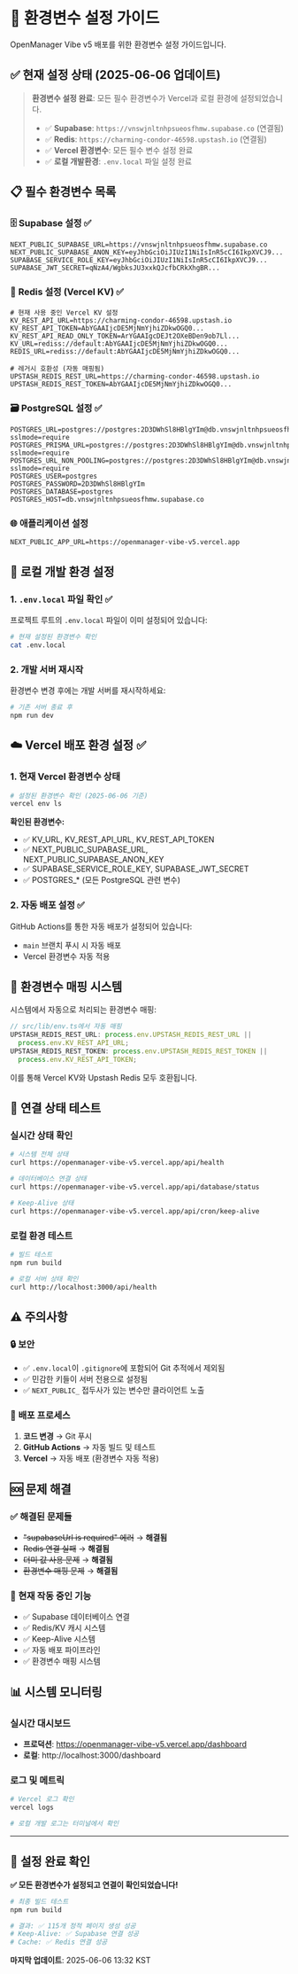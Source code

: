 # 🔧 환경변수 설정 가이드

OpenManager Vibe v5 배포를 위한 환경변수 설정 가이드입니다.

## ✅ **현재 설정 상태 (2025-06-06 업데이트)**

> **환경변수 설정 완료**: 모든 필수 환경변수가 Vercel과 로컬 환경에 설정되었습니다.
>
> - ✅ **Supabase**: `https://vnswjnltnhpsueosfhmw.supabase.co` (연결됨)
> - ✅ **Redis**: `https://charming-condor-46598.upstash.io` (연결됨)
> - ✅ **Vercel 환경변수**: 모든 필수 변수 설정 완료
> - ✅ **로컬 개발환경**: `.env.local` 파일 설정 완료

## 📋 **필수 환경변수 목록**

### 🗄️ **Supabase 설정** ✅

```env
NEXT_PUBLIC_SUPABASE_URL=https://vnswjnltnhpsueosfhmw.supabase.co
NEXT_PUBLIC_SUPABASE_ANON_KEY=eyJhbGciOiJIUzI1NiIsInR5cCI6IkpXVCJ9...
SUPABASE_SERVICE_ROLE_KEY=eyJhbGciOiJIUzI1NiIsInR5cCI6IkpXVCJ9...
SUPABASE_JWT_SECRET=qNzA4/WgbksJU3xxkQJcfbCRkXhgBR...
```

### 🔴 **Redis 설정 (Vercel KV)** ✅

```env
# 현재 사용 중인 Vercel KV 설정
KV_REST_API_URL=https://charming-condor-46598.upstash.io
KV_REST_API_TOKEN=AbYGAAIjcDE5MjNmYjhiZDkwOGQ0...
KV_REST_API_READ_ONLY_TOKEN=ArYGAAIgcDEJt2OXeBDen9ob7Ll...
KV_URL=rediss://default:AbYGAAIjcDE5MjNmYjhiZDkwOGQ0...
REDIS_URL=rediss://default:AbYGAAIjcDE5MjNmYjhiZDkwOGQ0...

# 레거시 호환성 (자동 매핑됨)
UPSTASH_REDIS_REST_URL=https://charming-condor-46598.upstash.io
UPSTASH_REDIS_REST_TOKEN=AbYGAAIjcDE5MjNmYjhiZDkwOGQ0...
```

### 🗃️ **PostgreSQL 설정** ✅

```env
POSTGRES_URL=postgres://postgres:2D3DWhSl8HBlgYIm@db.vnswjnltnhpsueosfhmw.supabase.co:6543/postgres?sslmode=require
POSTGRES_PRISMA_URL=postgres://postgres:2D3DWhSl8HBlgYIm@db.vnswjnltnhpsueosfhmw.supabase.co:6543/postgres?sslmode=require
POSTGRES_URL_NON_POOLING=postgres://postgres:2D3DWhSl8HBlgYIm@db.vnswjnltnhpsueosfhmw.supabase.co:5432/postgres?sslmode=require
POSTGRES_USER=postgres
POSTGRES_PASSWORD=2D3DWhSl8HBlgYIm
POSTGRES_DATABASE=postgres
POSTGRES_HOST=db.vnswjnltnhpsueosfhmw.supabase.co
```

### 🌐 **애플리케이션 설정**

```env
NEXT_PUBLIC_APP_URL=https://openmanager-vibe-v5.vercel.app
```

## 🚀 **로컬 개발 환경 설정**

### 1. `.env.local` 파일 확인 ✅

프로젝트 루트의 `.env.local` 파일이 이미 설정되어 있습니다:

```bash
# 현재 설정된 환경변수 확인
cat .env.local
```

### 2. 개발 서버 재시작

환경변수 변경 후에는 개발 서버를 재시작하세요:

```bash
# 기존 서버 종료 후
npm run dev
```

## ☁️ **Vercel 배포 환경 설정** ✅

### 1. 현재 Vercel 환경변수 상태

```bash
# 설정된 환경변수 확인 (2025-06-06 기준)
vercel env ls
```

**확인된 환경변수:**

- ✅ KV_URL, KV_REST_API_URL, KV_REST_API_TOKEN
- ✅ NEXT_PUBLIC_SUPABASE_URL, NEXT_PUBLIC_SUPABASE_ANON_KEY
- ✅ SUPABASE_SERVICE_ROLE_KEY, SUPABASE_JWT_SECRET
- ✅ POSTGRES\_\* (모든 PostgreSQL 관련 변수)

### 2. 자동 배포 설정 ✅

GitHub Actions를 통한 자동 배포가 설정되어 있습니다:

- `main` 브랜치 푸시 시 자동 배포
- Vercel 환경변수 자동 적용

## 🔄 **환경변수 매핑 시스템**

시스템에서 자동으로 처리되는 환경변수 매핑:

```typescript
// src/lib/env.ts에서 자동 매핑
UPSTASH_REDIS_REST_URL: process.env.UPSTASH_REDIS_REST_URL ||
  process.env.KV_REST_API_URL;
UPSTASH_REDIS_REST_TOKEN: process.env.UPSTASH_REDIS_REST_TOKEN ||
  process.env.KV_REST_API_TOKEN;
```

이를 통해 Vercel KV와 Upstash Redis 모두 호환됩니다.

## 🧪 **연결 상태 테스트**

### 실시간 상태 확인

```bash
# 시스템 전체 상태
curl https://openmanager-vibe-v5.vercel.app/api/health

# 데이터베이스 연결 상태
curl https://openmanager-vibe-v5.vercel.app/api/database/status

# Keep-Alive 상태
curl https://openmanager-vibe-v5.vercel.app/api/cron/keep-alive
```

### 로컬 환경 테스트

```bash
# 빌드 테스트
npm run build

# 로컬 서버 상태 확인
curl http://localhost:3000/api/health
```

## ⚠️ **주의사항**

### 🔒 **보안**

- ✅ `.env.local`이 `.gitignore`에 포함되어 Git 추적에서 제외됨
- ✅ 민감한 키들이 서버 전용으로 설정됨
- ✅ `NEXT_PUBLIC_` 접두사가 있는 변수만 클라이언트 노출

### 🔄 **배포 프로세스**

1. **코드 변경** → Git 푸시
2. **GitHub Actions** → 자동 빌드 및 테스트
3. **Vercel** → 자동 배포 (환경변수 자동 적용)

## 🆘 **문제 해결**

### ✅ **해결된 문제들**

- ~~"supabaseUrl is required" 에러~~ → **해결됨**
- ~~Redis 연결 실패~~ → **해결됨**
- ~~더미 값 사용 문제~~ → **해결됨**
- ~~환경변수 매핑 문제~~ → **해결됨**

### 🔧 **현재 작동 중인 기능**

- ✅ Supabase 데이터베이스 연결
- ✅ Redis/KV 캐시 시스템
- ✅ Keep-Alive 시스템
- ✅ 자동 배포 파이프라인
- ✅ 환경변수 매핑 시스템

## 📊 **시스템 모니터링**

### 실시간 대시보드

- **프로덕션**: https://openmanager-vibe-v5.vercel.app/dashboard
- **로컬**: http://localhost:3000/dashboard

### 로그 및 메트릭

```bash
# Vercel 로그 확인
vercel logs

# 로컬 개발 로그는 터미널에서 확인
```

---

## 🎯 **설정 완료 확인**

**✅ 모든 환경변수가 설정되고 연결이 확인되었습니다!**

```bash
# 최종 빌드 테스트
npm run build

# 결과: ✅ 115개 정적 페이지 생성 성공
# Keep-Alive: ✅ Supabase 연결 성공
# Cache: ✅ Redis 연결 성공
```

**마지막 업데이트**: 2025-06-06 13:32 KST
